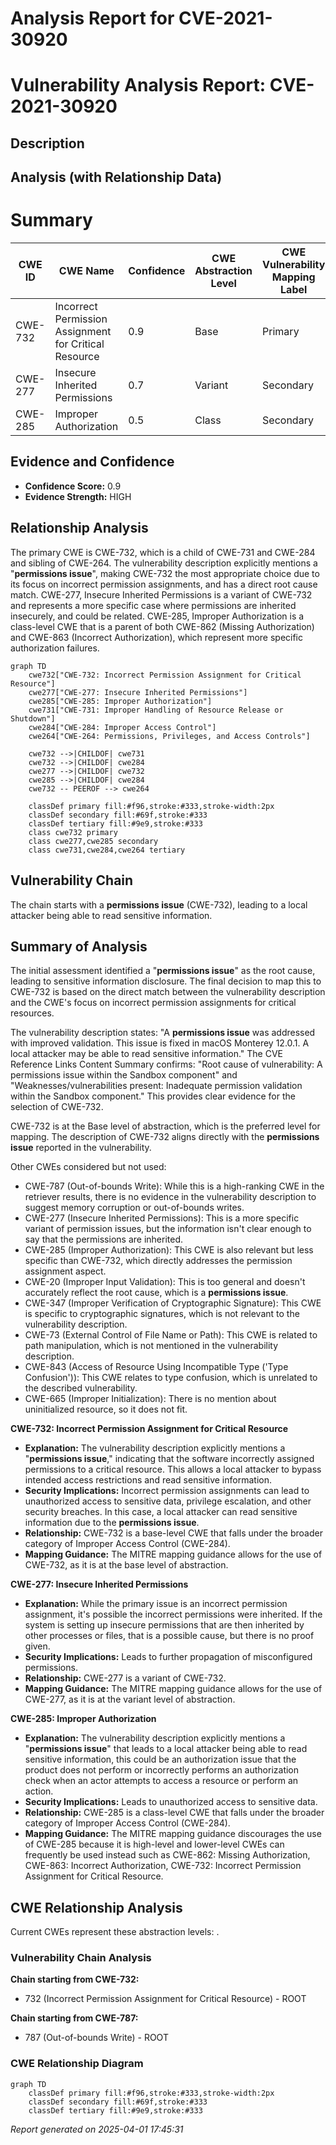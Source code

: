 # Analysis Report for CVE-2021-30920

# Vulnerability Analysis Report: CVE-2021-30920

## Description



## Analysis (with Relationship Data)

# Summary
| CWE ID | CWE Name | Confidence | CWE Abstraction Level | CWE Vulnerability Mapping Label | CWE-Vulnerability Mapping Notes |
|---|---|---|---|---|---|
| CWE-732 | Incorrect Permission Assignment for Critical Resource | 0.9 | Base | Primary | Allowed |
| CWE-277 | Insecure Inherited Permissions | 0.7 | Variant | Secondary | Allowed |
| CWE-285 | Improper Authorization | 0.5 | Class | Secondary | Discouraged |

## Evidence and Confidence

*   **Confidence Score:** 0.9
*   **Evidence Strength:** HIGH

## Relationship Analysis
The primary CWE is CWE-732, which is a child of CWE-731 and CWE-284 and sibling of CWE-264. The vulnerability description explicitly mentions a "**permissions issue**", making CWE-732 the most appropriate choice due to its focus on incorrect permission assignments, and has a direct root cause match. CWE-277, Insecure Inherited Permissions is a variant of CWE-732 and represents a more specific case where permissions are inherited insecurely, and could be related. CWE-285, Improper Authorization is a class-level CWE that is a parent of both CWE-862 (Missing Authorization) and CWE-863 (Incorrect Authorization), which represent more specific authorization failures.

```mermaid
graph TD
    cwe732["CWE-732: Incorrect Permission Assignment for Critical Resource"]
    cwe277["CWE-277: Insecure Inherited Permissions"]
    cwe285["CWE-285: Improper Authorization"]
    cwe731["CWE-731: Improper Handling of Resource Release or Shutdown"]
    cwe284["CWE-284: Improper Access Control"]
    cwe264["CWE-264: Permissions, Privileges, and Access Controls"]
    
    cwe732 -->|CHILDOF| cwe731
    cwe732 -->|CHILDOF| cwe284
    cwe277 -->|CHILDOF| cwe732
    cwe285 -->|CHILDOF| cwe284
    cwe732 -- PEEROF --> cwe264

    classDef primary fill:#f96,stroke:#333,stroke-width:2px
    classDef secondary fill:#69f,stroke:#333
    classDef tertiary fill:#9e9,stroke:#333
    class cwe732 primary
    class cwe277,cwe285 secondary
    class cwe731,cwe284,cwe264 tertiary
```

## Vulnerability Chain
The chain starts with a **permissions issue** (CWE-732), leading to a local attacker being able to read sensitive information.

## Summary of Analysis
The initial assessment identified a "**permissions issue**" as the root cause, leading to sensitive information disclosure. The final decision to map this to CWE-732 is based on the direct match between the vulnerability description and the CWE's focus on incorrect permission assignments for critical resources.

The vulnerability description states: "A **permissions issue** was addressed with improved validation. This issue is fixed in macOS Monterey 12.0.1. A local attacker may be able to read sensitive information." The CVE Reference Links Content Summary confirms: "Root cause of vulnerability: A permissions issue within the Sandbox component" and "Weaknesses/vulnerabilities present: Inadequate permission validation within the Sandbox component." This provides clear evidence for the selection of CWE-732.

CWE-732 is at the Base level of abstraction, which is the preferred level for mapping. The description of CWE-732 aligns directly with the **permissions issue** reported in the vulnerability.

Other CWEs considered but not used:

*   CWE-787 (Out-of-bounds Write): While this is a high-ranking CWE in the retriever results, there is no evidence in the vulnerability description to suggest memory corruption or out-of-bounds writes.
*   CWE-277 (Insecure Inherited Permissions): This is a more specific variant of permission issues, but the information isn't clear enough to say that the permissions are inherited.
*   CWE-285 (Improper Authorization): This CWE is also relevant but less specific than CWE-732, which directly addresses the permission assignment aspect.
*   CWE-20 (Improper Input Validation): This is too general and doesn't accurately reflect the root cause, which is a **permissions issue**.
*   CWE-347 (Improper Verification of Cryptographic Signature): This CWE is specific to cryptographic signatures, which is not relevant to the vulnerability description.
*   CWE-73 (External Control of File Name or Path): This CWE is related to path manipulation, which is not mentioned in the vulnerability description.
*   CWE-843 (Access of Resource Using Incompatible Type ('Type Confusion')): This CWE relates to type confusion, which is unrelated to the described vulnerability.
*   CWE-665 (Improper Initialization): There is no mention about uninitialized resource, so it does not fit.

**CWE-732: Incorrect Permission Assignment for Critical Resource**
*   **Explanation:** The vulnerability description explicitly mentions a "**permissions issue**," indicating that the software incorrectly assigned permissions to a critical resource. This allows a local attacker to bypass intended access restrictions and read sensitive information.
*   **Security Implications:** Incorrect permission assignments can lead to unauthorized access to sensitive data, privilege escalation, and other security breaches. In this case, a local attacker can read sensitive information due to the **permissions issue**.
*   **Relationship:** CWE-732 is a base-level CWE that falls under the broader category of Improper Access Control (CWE-284).
*   **Mapping Guidance:** The MITRE mapping guidance allows for the use of CWE-732, as it is at the base level of abstraction.

**CWE-277: Insecure Inherited Permissions**
*   **Explanation:** While the primary issue is an incorrect permission assignment, it's possible the incorrect permissions were inherited. If the system is setting up insecure permissions that are then inherited by other processes or files, that is a possible cause, but there is no proof given.
*   **Security Implications:** Leads to further propagation of misconfigured permissions.
*   **Relationship:** CWE-277 is a variant of CWE-732.
*   **Mapping Guidance:** The MITRE mapping guidance allows for the use of CWE-277, as it is at the variant level of abstraction.

**CWE-285: Improper Authorization**
*   **Explanation:** The vulnerability description explicitly mentions a "**permissions issue**" that leads to a local attacker being able to read sensitive information, this could be an authorization issue that the product does not perform or incorrectly performs an authorization check when an actor attempts to access a resource or perform an action.
*   **Security Implications:** Leads to unauthorized access to sensitive data.
*   **Relationship:** CWE-285 is a class-level CWE that falls under the broader category of Improper Access Control (CWE-284).
*   **Mapping Guidance:** The MITRE mapping guidance discourages the use of CWE-285 because it is high-level and lower-level CWEs can frequently be used instead such as CWE-862: Missing Authorization, CWE-863: Incorrect Authorization, CWE-732: Incorrect Permission Assignment for Critical Resource.


## CWE Relationship Analysis

Current CWEs represent these abstraction levels: .


### Vulnerability Chain Analysis

**Chain starting from CWE-732:**
- 732 (Incorrect Permission Assignment for Critical Resource) - ROOT


**Chain starting from CWE-787:**
- 787 (Out-of-bounds Write) - ROOT



### CWE Relationship Diagram

```mermaid
graph TD
    classDef primary fill:#f96,stroke:#333,stroke-width:2px
    classDef secondary fill:#69f,stroke:#333
    classDef tertiary fill:#9e9,stroke:#333
```



*Report generated on 2025-04-01 17:45:31*
